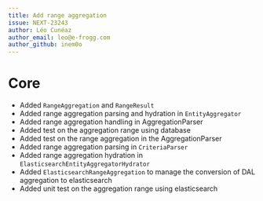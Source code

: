 ```yaml
---
title: Add range aggregation
issue: NEXT-23243
author: Léo Cunéaz
author_email: leo@e-frogg.com
author_github: inem0o
---
```

# Core
* Added  `RangeAggregation` and `RangeResult`
* Added  range aggregation parsing and hydration in `EntityAggregator`
* Added  range aggregation handling in AggregationParser
* Added  test on the aggregation range using database
* Added  test on the range aggregation in the AggregationParser
* Added  range aggregation parsing in `CriteriaParser`
* Added  range aggregation hydration in `ElasticsearchEntityAggregatorHydrator`
* Added  `ElasticsearchRangeAggregation` to manage the conversion of DAL aggregation to elasticsearch
* Added  unit test on the aggregation range using elasticsearch
